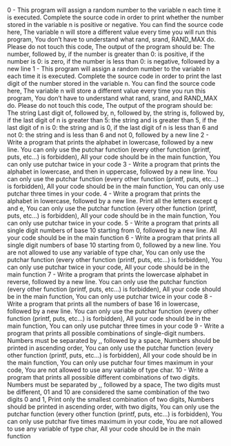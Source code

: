 0 - This program will assign a random number to the variable n each time it is executed. Complete the source code in order to print whether the number stored in the variable n is positive or negative. You can find the source code here, The variable n will store a different value every time you will run this program, You don’t have to understand what rand, srand, RAND_MAX do. Please do not touch this code, The output of the program should be: The number, followed by, if the number is greater than 0: is positive, if the number is 0: is zero, if the number is less than 0: is negative, followed by a new line
1 - This program will assign a random number to the variable n each time it is executed. Complete the source code in order to print the last digit of the number stored in the variable n. You can find the source code here, The variable n will store a different value every time you run this program, You don’t have to understand what rand, srand, and RAND_MAX do. Please do not touch this code, The output of the program should be: The string Last digit of, followed by, n, followed by, the string is, followed by, if the last digit of n is greater than 5: the string and is greater than 5, if the last digit of n is 0: the string and is 0, if the last digit of n is less than 6 and not 0: the string and is less than 6 and not 0, followed by a new line
2 - Write a program that prints the alphabet in lowercase, followed by a new line. You can only use the putchar function (every other function (printf, puts, etc…) is forbidden), All your code should be in the main function, You can only use putchar twice in your code
3 - Write a program that prints the alphabet in lowercase, and then in uppercase, followed by a new line. You can only use the putchar function (every other function (printf, puts, etc…) is forbidden), All your code should be in the main function, You can only use putchar three times in your code.
4 - Write a program that prints the alphabet in lowercase, followed by a new line. Print all the letters except q and e, You can only use the putchar function (every other function (printf, puts, etc…) is forbidden), All your code should be in the main function, You can only use putchar twice in your code.
5 - Write a program that prints all single digit numbers of base 10 starting from 0, followed by a new line. All your code should be in the main function
6 - Write a program that prints all single digit numbers of base 10 starting from 0, followed by a new line. You are not allowed to use any variable of type char, You can only use the putchar function (every other function (printf, puts, etc…) is forbidden), You can only use putchar twice in your code, All your code should be in the main function
7 - Write a program that prints the lowercase alphabet in reverse, followed by a new line. You can only use the putchar function (every other function (printf, puts, etc…) is forbidden), All your code should be in the main function, You can only use putchar twice in your code
8 - Write a program that prints all the numbers of base 16 in lowercase, followed by a new line. You can only use the putchar function (every other function (printf, puts, etc…) is forbidden), All your code should be in the main function, You can only use putchar three times in your code
9 - Write a program that prints all possible combinations of single-digit numbers. Numbers must be separated by ,, followed by a space, Numbers should be printed in ascending order, You can only use the putchar function (every other function (printf, puts, etc…) is forbidden), All your code should be in the main function, You can only use putchar four times maximum in your code, You are not allowed to use any variable of type char.
10 - Write a program that prints all possible different combinations of two digits. Numbers must be separated by ,, followed by a space, The two digits must be different, 01 and 10 are considered the same combination of the two digits 0 and 1, Print only the smallest combination of two digits, Numbers should be printed in ascending order, with two digits, You can only use the putchar function (every other function (printf, puts, etc…) is forbidden), You can only use putchar five times maximum in your code, You are not allowed to use any variable of type char, All your code should be in the main function
